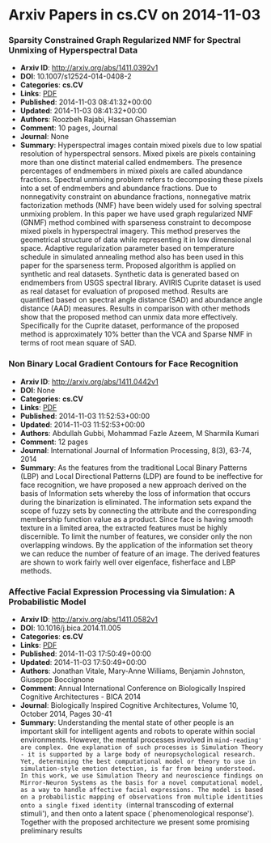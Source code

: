 # Arxiv Papers in cs.CV on 2014-11-03
### Sparsity Constrained Graph Regularized NMF for Spectral Unmixing of Hyperspectral Data
- **Arxiv ID**: http://arxiv.org/abs/1411.0392v1
- **DOI**: 10.1007/s12524-014-0408-2
- **Categories**: **cs.CV**
- **Links**: [PDF](http://arxiv.org/pdf/1411.0392v1)
- **Published**: 2014-11-03 08:41:32+00:00
- **Updated**: 2014-11-03 08:41:32+00:00
- **Authors**: Roozbeh Rajabi, Hassan Ghassemian
- **Comment**: 10 pages, Journal
- **Journal**: None
- **Summary**: Hyperspectral images contain mixed pixels due to low spatial resolution of hyperspectral sensors. Mixed pixels are pixels containing more than one distinct material called endmembers. The presence percentages of endmembers in mixed pixels are called abundance fractions. Spectral unmixing problem refers to decomposing these pixels into a set of endmembers and abundance fractions. Due to nonnegativity constraint on abundance fractions, nonnegative matrix factorization methods (NMF) have been widely used for solving spectral unmixing problem. In this paper we have used graph regularized NMF (GNMF) method combined with sparseness constraint to decompose mixed pixels in hyperspectral imagery. This method preserves the geometrical structure of data while representing it in low dimensional space. Adaptive regularization parameter based on temperature schedule in simulated annealing method also has been used in this paper for the sparseness term. Proposed algorithm is applied on synthetic and real datasets. Synthetic data is generated based on endmembers from USGS spectral library. AVIRIS Cuprite dataset is used as real dataset for evaluation of proposed method. Results are quantified based on spectral angle distance (SAD) and abundance angle distance (AAD) measures. Results in comparison with other methods show that the proposed method can unmix data more effectively. Specifically for the Cuprite dataset, performance of the proposed method is approximately 10% better than the VCA and Sparse NMF in terms of root mean square of SAD.



### Non Binary Local Gradient Contours for Face Recognition
- **Arxiv ID**: http://arxiv.org/abs/1411.0442v1
- **DOI**: None
- **Categories**: **cs.CV**
- **Links**: [PDF](http://arxiv.org/pdf/1411.0442v1)
- **Published**: 2014-11-03 11:52:53+00:00
- **Updated**: 2014-11-03 11:52:53+00:00
- **Authors**: Abdullah Gubbi, Mohammad Fazle Azeem, M Sharmila Kumari
- **Comment**: 12 pages
- **Journal**: International Journal of Information Processing, 8(3), 63-74, 2014
- **Summary**: As the features from the traditional Local Binary Patterns (LBP) and Local Directional Patterns (LDP) are found to be ineffective for face recognition, we have proposed a new approach derived on the basis of Information sets whereby the loss of information that occurs during the binarization is eliminated. The information sets expand the scope of fuzzy sets by connecting the attribute and the corresponding membership function value as a product. Since face is having smooth texture in a limited area, the extracted features must be highly discernible. To limit the number of features, we consider only the non overlapping windows. By the application of the information set theory we can reduce the number of feature of an image. The derived features are shown to work fairly well over eigenface, fisherface and LBP methods.



### Affective Facial Expression Processing via Simulation: A Probabilistic Model
- **Arxiv ID**: http://arxiv.org/abs/1411.0582v1
- **DOI**: 10.1016/j.bica.2014.11.005
- **Categories**: **cs.CV**
- **Links**: [PDF](http://arxiv.org/pdf/1411.0582v1)
- **Published**: 2014-11-03 17:50:49+00:00
- **Updated**: 2014-11-03 17:50:49+00:00
- **Authors**: Jonathan Vitale, Mary-Anne Williams, Benjamin Johnston, Giuseppe Boccignone
- **Comment**: Annual International Conference on Biologically Inspired Cognitive
  Architectures - BICA 2014
- **Journal**: Biologically Inspired Cognitive Architectures, Volume 10, October
  2014, Pages 30-41
- **Summary**: Understanding the mental state of other people is an important skill for intelligent agents and robots to operate within social environments. However, the mental processes involved in `mind-reading' are complex. One explanation of such processes is Simulation Theory - it is supported by a large body of neuropsychological research. Yet, determining the best computational model or theory to use in simulation-style emotion detection, is far from being understood.   In this work, we use Simulation Theory and neuroscience findings on Mirror-Neuron Systems as the basis for a novel computational model, as a way to handle affective facial expressions. The model is based on a probabilistic mapping of observations from multiple identities onto a single fixed identity (`internal transcoding of external stimuli'), and then onto a latent space (`phenomenological response'). Together with the proposed architecture we present some promising preliminary results



